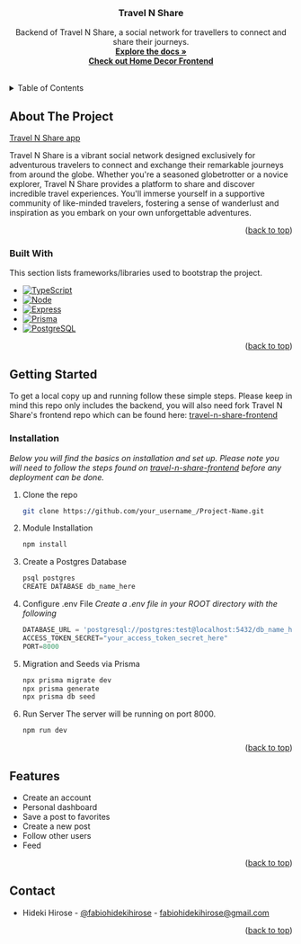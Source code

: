 <a name="readme-top"></a>
<br />

<div align="center">

  <h3 align="center">Travel N Share</h3>

  <p align="center">
   Backend of Travel N Share, a social network for travellers to connect and share their journeys.
    <br />
    <a href="https://github.com/fabiohidekihirose/travel-n-share-frontend"><strong>Explore the docs »</strong></a>
    <br />
    <a href="https://github.com/fabiohidekihirose/travel-n-share-backend"><strong>Check out Home Decor Frontend</strong></a>
    <br />
    <br />
  </p>
</div>

<!-- TABLE OF CONTENTS -->
<details>
  <summary>Table of Contents</summary>
  <ol>
    <li>
      <a href="#about-the-project">About The Project</a>
      <ul>
        <li><a href="#built-with">Built With</a></li>
      </ul>
    </li>
    <li>
      <a href="#getting-started">Getting Started</a>
      <ul>
        <li><a href="#installation">Installation</a></li>
      </ul>
    </li>
    <li><a href="#features">Features</a></li>
    <li><a href="#contact">Contact</a></li>
  </ol>
</details>

## About The Project

[Travel N Share app](https://travel-n-share.vercel.app/)

Travel N Share is a vibrant social network designed exclusively for adventurous travelers to connect and exchange their remarkable journeys from around the globe. Whether you're a seasoned globetrotter or a novice explorer, Travel N Share provides a platform to share and discover incredible travel experiences. You'll immerse yourself in a supportive community of like-minded travelers, fostering a sense of wanderlust and inspiration as you embark on your own unforgettable adventures.

<p align="right">(<a href="#readme-top">back to top</a>)</p>

### Built With

This section lists frameworks/libraries used to bootstrap the project.

- [![TypeScript][typescript]][typescript-url]
- [![Node][node.js]][node-url]
- [![Express][express.js]][express-url]
- [![Prisma][prisma]][prisma-url]
- [![PostgreSQL][postgresql]][postgresql-url]

<p align="right">(<a href="#readme-top">back to top</a>)</p>

## Getting Started

To get a local copy up and running follow these simple steps.
Please keep in mind this repo only includes the backend, you will also need fork Travel N Share's frontend repo which can be found here:
[travel-n-share-frontend](https://github.com/fabiohidekihirose/travel-n-share-frontend)

### Installation

_Below you will find the basics on installation and set up._
_Please note you will need to follow the steps found on [travel-n-share-frontend](https://github.com/fabiohidekihirose/travel-n-share-frontend) before any deployment can be done._

1. Clone the repo
   ```sh
   git clone https://github.com/your_username_/Project-Name.git
   ```
2. Module Installation
   ```sh
   npm install
   ```
3. Create a Postgres Database
   ```sh
   psql postgres
   CREATE DATABASE db_name_here
   ```
4. Configure .env File
   _Create a .env file in your ROOT directory with the following_
   ```js
   DATABASE_URL = 'postgresql://postgres:test@localhost:5432/db_name_here';
   ACCESS_TOKEN_SECRET="your_access_token_secret_here"
   PORT=8000
   ```
5. Migration and Seeds via Prisma
   ```sh
   npx prisma migrate dev
   npx prisma generate
   npx prisma db seed
   ```
6. Run Server
   The server will be running on port 8000.
   ```sh
   npm run dev
   ```

<p align="right">(<a href="#readme-top">back to top</a>)</p>

## Features

- Create an account
- Personal dashboard
- Save a post to favorites
- Create a new post
- Follow other users
- Feed

<p align="right">(<a href="#readme-top">back to top</a>)</p>

## Contact

- Hideki Hirose - [@fabiohidekihirose](https://github.com/fabiohidekihirose) - fabiohidekihirose@gmail.com

<p align="right">(<a href="#readme-top">back to top</a>)</p>

[typescript]: https://img.shields.io/badge/TypeScript-007acc?style=for-the-badge&logo=typescript&logoColor=white
[typescript-url]: https://www.typescriptlang.org/
[node.js]: https://img.shields.io/badge/node.js-000000?style=for-the-badge&logo=nodedotjs&logoColor=66cc33
[node-url]: https://nodejs.org/en/
[express.js]: https://img.shields.io/badge/express.js-black?style=for-the-badge
[express-url]: https://expressjs.com/
[prisma]: https://img.shields.io/badge/Prisma-002e63?style=for-the-badge&logo=prisma&logoColor=white
[prisma-url]: https://www.prisma.io/
[postgresql]: https://img.shields.io/badge/PostgreSQL-008bb9?style=for-the-badge&logo=postgresql&logoColor=white
[postgresql-url]: https://www.postgresql.org/
